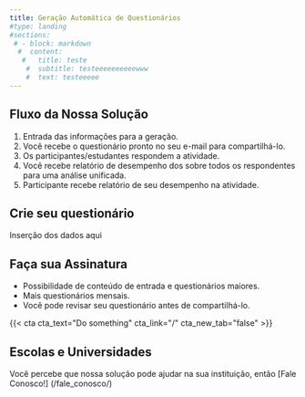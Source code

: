```yaml
---
title: Geração Automática de Questionários 
#type: landing
#sections:
 # - block: markdown
  #  content:
   #   title: teste
    #  subtitle: testeeeeeeeeeewww
    #  text: testeeeee
---
```


## Fluxo da Nossa Solução

1. Entrada das informações para a geração.
2. Você recebe o questionário pronto no seu e-mail para compartilhá-lo.
3. Os participantes/estudantes respondem a atividade.
4. Você recebe relatório de desempenho dos sobre todos os respondentes para uma análise unificada.
5. Participante recebe relatório de seu desempenho na atividade.

## Crie seu questionário

Inserção dos dados aqui


## Faça sua Assinatura

- Possibilidade de conteúdo de entrada e questionários maiores.
- Mais questionários mensais.
- Você pode revisar seu questionário antes de compartilhá-lo.

{{< cta cta_text="Do something" cta_link="/" cta_new_tab="false" >}}


## Escolas e Universidades

Você percebe que nossa solução pode ajudar na sua instituição, então [Fale Conosco!] (/fale_conosco/)